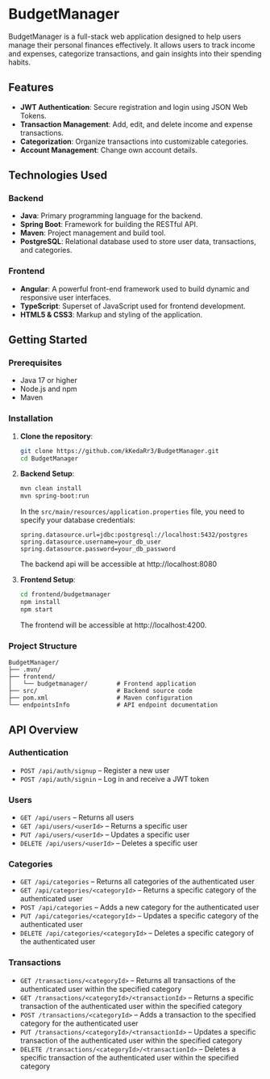 # BudgetManager

BudgetManager is a full-stack web application designed to help users manage their personal finances effectively. It allows users to track income and expenses, categorize transactions, and gain insights into their spending habits.

## Features

- **JWT Authentication**: Secure registration and login using JSON Web Tokens.
- **Transaction Management**: Add, edit, and delete income and expense transactions.
- **Categorization**: Organize transactions into customizable categories.
- **Account Management**: Change own account details. 

## Technologies Used

### Backend

- **Java**: Primary programming language for the backend.
- **Spring Boot**: Framework for building the RESTful API.
- **Maven**: Project management and build tool.
- **PostgreSQL**: Relational database used to store user data, transactions, and categories.

### Frontend

- **Angular**: A powerful front-end framework used to build dynamic and responsive user interfaces.
- **TypeScript**: Superset of JavaScript used for frontend development.
- **HTML5 & CSS3**: Markup and styling of the application.

## Getting Started

### Prerequisites

- Java 17 or higher
- Node.js and npm
- Maven

### Installation

1. **Clone the repository**:

   ```bash
   git clone https://github.com/kKedaRr3/BudgetManager.git
   cd BudgetManager

2. **Backend Setup**:
   
   ```bash
   mvn clean install
   mvn spring-boot:run
   ```
   
   In the `src/main/resources/application.properties` file, you need to specify your database credentials:
    
   ```properties
   spring.datasource.url=jdbc:postgresql://localhost:5432/postgres
   spring.datasource.username=your_db_user
   spring.datasource.password=your_db_password
   ```

   The backend api will be accessible at http://localhost:8080
   
4. **Frontend Setup**:

   ```bash
   cd frontend/budgetmanager
   npm install
   npm start
   ```
   
   The frontend will be accessible at http://localhost:4200.

### Project Structure

   ```text
   BudgetManager/
   ├── .mvn/
   ├── frontend/
   │   └── budgetmanager/        # Frontend application
   ├── src/                      # Backend source code
   ├── pom.xml                   # Maven configuration
   └── endpointsInfo             # API endpoint documentation
   ```

## API Overview

### Authentication

- `POST /api/auth/signup` – Register a new user
- `POST /api/auth/signin` – Log in and receive a JWT token

### Users

- `GET /api/users` – Returns all users
- `GET /api/users/<userId>` – Returns a specific user
- `PUT /api/users/<userId>` – Updates a specific user
- `DELETE /api/users/<userId>` – Deletes a specific user

### Categories

- `GET /api/categories` – Returns all categories of the authenticated user
- `GET /api/categories/<categoryId>` – Returns a specific category of the authenticated user
- `POST /api/categories` – Adds a new category for the authenticated user
- `PUT /api/categories/<categoryId>` – Updates a specific category of the authenticated user
- `DELETE /api/categories/<categoryId>` – Deletes a specific category of the authenticated user

### Transactions

- `GET /transactions/<categoryId>` – Returns all transactions of the authenticated user within the specified category
- `GET /transactions/<categoryId>/<transactionId>` – Returns a specific transaction of the authenticated user within the specified category
- `POST /transactions/<categoryId>` – Adds a transaction to the specified category for the authenticated user
- `PUT /transactions/<categoryId>/<transactionId>` – Updates a specific transaction of the authenticated user within the specified category
- `DELETE /transactions/<categoryId>/<transactionId>` – Deletes a specific transaction of the authenticated user within the specified category

